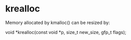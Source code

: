 krealloc
==========

Memory allocated by kmalloc() can be resized by:

void *krealloc(const void *p, size_t new_size, gfp_t flags);

